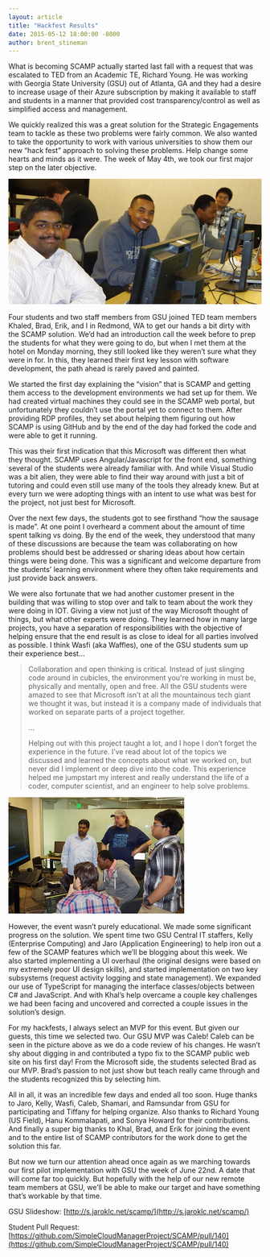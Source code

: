 ```yaml
---
layout: article
title: "Hackfest Results"
date: 2015-05-12 18:00:00 -8000
author: brent_stineman
---
```


What is becoming SCAMP actually started last fall with a request that was escalated to TED from an Academic TE, Richard Young. He was working with Georgia State University (GSU) out of Atlanta, GA and they had a desire to increase usage of their Azure subscription by making it available to staff and students in a manner that provided cost transparency/control as well as simplified access and management. 

We quickly realized this was a great solution for the Strategic Engagements team to tackle as these two problems were fairly common. We also wanted to take the opportunity to work with various universities to show them our new “hack fest” approach to solving these problems. Help change some hearts and minds as it were. The week of May 4th, we took our first major step on the later objective. 

![](../images/posts/2015-05-12-GSUHackfest-Report2/GSU-Students.jpg) 

Four students and two staff members from GSU joined TED team members Khaled, Brad, Erik, and I in Redmond, WA to get our hands a bit dirty with the SCAMP solution. We’d had an introduction call the week before to prep the students for what they were going to do, but when I met them at the hotel on Monday morning, they still looked like they weren’t sure what they were in for. In this, they learned their first key lesson with software development, the path ahead is rarely paved and painted. 

We started the first day explaining the “vision” that is SCAMP and getting them access to the development environments we had set up for them. We had created virtual machines they could see in the SCAMP web portal, but unfortunately they couldn’t use the portal yet to connect to them. After providing RDP profiles, they set about helping them figuring out how SCAMP is using GitHub and by the end of the day had forked the code and were able to get it running. 

This was their first indication that this Microsoft was different then what they thought. SCAMP uses Angular/Javascript for the front end, something several of the students were already familiar with. And while Visual Studio was a bit alien, they were able to find their way around with just a bit of tutoring and could even still use many of the tools they already knew. But at every turn we were adopting things with an intent to use what was best for the project, not just best for Microsoft.

Over the next few days, the students got to see firsthand “how the sausage is made”. At one point I overheard a comment about the amount of time spent talking vs doing. By the end of the week, they understood that many of these discussions are because the team was collaborating on how problems should best be addressed or sharing ideas about how certain things were being done. This was a significant and welcome departure from the students’ learning environment where they often take requirements and just provide back answers. 

We were also fortunate that we had another customer present in the building that was willing to stop over and talk to team about the work they were doing in IOT. Giving a view not just of the way Microsoft thought of things, but what other experts were doing. They learned how in many large projects, you have a separation of responsibilities with the objective of helping ensure that the end result is as close to ideal for all parties involved as possible. 
I think Wasfi (aka Waffles), one of the GSU students sum up their experience best…

> Collaboration and open thinking is critical. Instead of just slinging code around in cubicles, the environment you're working in must be, physically and mentally, open and free. All the GSU students were amazed to see that Microsoft isn’t at all the mountainous tech giant we thought it was, but instead it is a company made of individuals that worked on separate parts of a project together.
> 
> …
> 
> Helping out with this project taught a lot, and I hope I don’t forget the experience in the future. I’ve read about lot of the topics we discussed and learned the concepts about what we worked on, but never did I implement or deep dive into the code. This experience helped me jumpstart my interest and really understand the life of a coder, computer scientist, and an engineer to help solve problems.

![](../images/posts/2015-05-12-GSUHackfest-Report2/collaboration.jpg)

However, the event wasn’t purely educational. We made some significant progress on the solution. We spent time two GSU Central IT staffers, Kelly (Enterprise Computing) and Jaro (Application Engineering) to help iron out a few of the SCAMP features which we’ll be blogging about this week. We also started implementing a UI overhaul (the original designs were based on my extremely poor UI design skills), and started implementation on two key subsystems (request activity logging and state management). We expanded our use of TypeScript for managing the interface classes/objects between C# and JavaScript. And with Khal’s help overcame a couple key challenges we had been facing and uncovered and corrected a couple issues in the solution’s design. 

For my hackfests, I always select an MVP for this event. But given our guests, this time we selected two. Our GSU MVP was Caleb! Caleb can be seen in the picture above as we do a code review of his changes. He wasn’t shy about digging in and contributed a typo fix to the SCAMP public web site on his first day! From the Microsoft side, the students selected Brad as our MVP. Brad’s passion to not just show but teach really came through and the students recognized this by selecting him. 

All in all, it was an incredible few days and ended all too soon. Huge thanks to Jaro, Kelly, Wasfi, Caleb, Shamari, and Ramsundar from GSU for participating and Tiffany for helping organize. Also thanks to Richard Young (US Field), Hanu Kommalapati, and Sonya Howard for their contributions. And finally a super big thanks to Khal, Brad, and Erik for joining the event and to the entire list of SCAMP contributors for the work done to get the solution this far.

But now we turn our attention ahead once again as we marching towards our first pilot implementation with GSU the week of June 22nd. A date that will come far too quickly. But hopefully with the help of our new remote team members at GSU, we’ll be able to make our target and have something that’s workable by that time. 

GSU Slideshow: [http://s.jaroklc.net/scamp/](http://s.jaroklc.net/scamp/)

Student Pull Request: [https://github.com/SimpleCloudManagerProject/SCAMP/pull/140](https://github.com/SimpleCloudManagerProject/SCAMP/pull/140)



